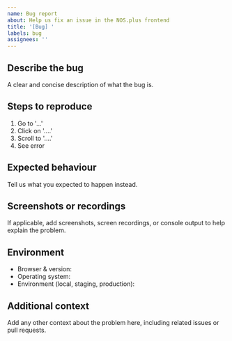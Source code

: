 ```yaml
---
name: Bug report
about: Help us fix an issue in the NOS.plus frontend
title: '[Bug] '
labels: bug
assignees: ''
---
```


## Describe the bug

A clear and concise description of what the bug is.

## Steps to reproduce

1. Go to '...'
2. Click on '....'
3. Scroll to '....'
4. See error

## Expected behaviour

Tell us what you expected to happen instead.

## Screenshots or recordings

If applicable, add screenshots, screen recordings, or console output to help explain the problem.

## Environment

- Browser & version:
- Operating system:
- Environment (local, staging, production):

## Additional context

Add any other context about the problem here, including related issues or pull requests.
